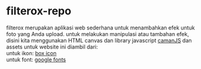 # filterox-repo
filterox merupakan aplikasi web sederhana untuk menambahkan efek untuk foto yang Anda upload.
untuk melakukan manipulasi atau tambahan efek, disini kita menggunakan HTML canvas dan library javascript <a href="http://camanjs.com/">camanJS</a>
dan assets untuk website ini diambil dari:
<br>
untuk ikon: <a href="https://boxicons.com/">box icon</a> <br>
untuk font: <a href="https://fonts.google.com/">google fonts</a>
